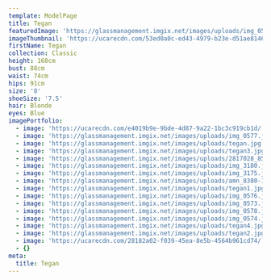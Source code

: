 ```yaml
---
template: ModelPage
title: Tegan
featuredImage: 'https://glassmanagement.imgix.net/images/uploads/img_0580.jpg'
imageThumbnail: 'https://ucarecdn.com/53ed0a0c-ed43-4979-b23e-d51ae8146daf/'
firstName: Tegan
collection: Classic
height: 168cm
bust: 88cm
waist: 74cm
hips: 91cm
size: '8'
shoeSize: '7.5'
hair: Blonde
eyes: Blue
imagePortfolio:
  - image: 'https://ucarecdn.com/e4019b9e-9bde-4d87-9a22-1bc3c919cb1d/'
  - image: 'https://glassmanagement.imgix.net/images/uploads/img_0577.jpg'
  - image: 'https://glassmanagement.imgix.net/images/uploads/tegan.jpg'
  - image: 'https://glassmanagement.imgix.net/images/uploads/tegan3.jpg'
  - image: 'https://glassmanagement.imgix.net/images/uploads/2817028_8595970.jpg'
  - image: 'https://glassmanagement.imgix.net/images/uploads/img_3180.jpg'
  - image: 'https://glassmanagement.imgix.net/images/uploads/img_3175.jpg'
  - image: 'https://glassmanagement.imgix.net/images/uploads/amn_8380-1-_preview.jpg'
  - image: 'https://glassmanagement.imgix.net/images/uploads/tegan1.jpg'
  - image: 'https://glassmanagement.imgix.net/images/uploads/img_0576.jpg'
  - image: 'https://glassmanagement.imgix.net/images/uploads/img_0573.jpg'
  - image: 'https://glassmanagement.imgix.net/images/uploads/img_0578.jpg'
  - image: 'https://glassmanagement.imgix.net/images/uploads/img_0574.jpg'
  - image: 'https://glassmanagement.imgix.net/images/uploads/tegan4.jpg'
  - image: 'https://glassmanagement.imgix.net/images/uploads/tegan2.jpg'
  - image: 'https://ucarecdn.com/28182a02-f039-45ea-8e5b-4564b961cd74/'
  - {}
meta:
  title: Tegan
---
```


